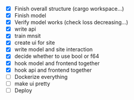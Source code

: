- [x] Finish overall structure (cargo workspace...)
- [x] Finish model
- [x] Verify model works (check loss decreasing...)
- [x] write api
- [x] train mnsit
- [x] create ui for site
- [x] write model and site interaction
- [x] decide whether to use bool or f64
- [x] hook model and frontend together
- [x] hook api and frontend together
- [ ] Dockerize everything
- [ ] make ui pretty
- [ ] Deploy
